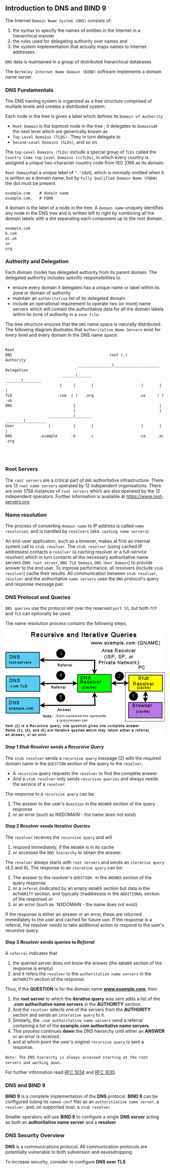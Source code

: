 ## Introduction to DNS and BIND 9
The Internet `Domain Name System (DNS)` consists of:
1. the syntax to specify the names of entities in the Internet in a hierarchical manner
2. the rules used for delegating authority over names and
3. the system implementation that actually maps names to Internet addresses.

`DNS` data is maintained in a group of distributed hierarchical databases.

The `Berkeley Internet Name Domain (BIND)` software implements a domain name server.

### DNS Fundamentals
The DNS naming system is organized as a tree structure comprised of multiple levels and creates a distributed system.

Each node in the tree is given a label which defines its `Domain of Authority`

- `Root Domain` is the topmost node in the tree ; it delegates to `Domains`at the next level which are generically known as
- `Top-Level Domains (TLDS).` They in turn delegate to 
- `Second-Level Domains (SLDs)`, and so on. 

The `top-Level Domains (TLDs)` include a special group of `TLDs` called the `Country Code top-Level Domains (ccTLDs)`, in which every country is assigned a unique two-character country code from ISO 3166 as its domain.

`Root Domain`has a unique label of `"."`(dot), which is normally omitted when it is written as a domain name, but by `Fully Qualified Domain Name (FQDN)` the dot must be present.
```
example.com    # domain name
example.com.   # FQDN
```

A domain is the label of a node in the tree. A `domain name` uniquely identifies any node in the DNS tree and is written left to right by combining all the domain labels with a dot separating each component up to the root domain.
```
example.com
b.com
ac.uk
us
org
```

### Authority and Delegation
Each domain (node) has delegated authority from its parent domain. The delegated authority includes specific responsibilities to
- ensure every domain it delegates has a unique name or label within its zone or domain of authority 
- maintain an `authoritative` list of its delegated domain
- include an operational requirement to operate two (or more) name servers which will contain the authoritative data for all the domain labels within its zone of authority in a `zone file`.

The tree structure ensures that the `DNS` name space is naturally distributed. The following diagram illustrates that `Authoritative Name Servers` exist for every level and every domain in the DNS name space:
```

Root 
DNS                                           root (.)                                               Authority
                                _______________|____________________                                  Delegation
                         ______|______                       _______|________                                              
                        |     |       |                     |       |        |                                      
TLD                    .com  ( )   .org                    .us     ( )      .uk
DNS                           |                                     |
                              |                                     |
                   ___________|_______                      ________|_________
User               |          |       |                     |       |         |   
DNS            .example      .b      .c                    .co     .ac       .org
                                             
                                             
                                                                                                     
```

### Root Servers
The `root servers` are a critical part of `DNS` authoritative infrastructure. There are 13 `root name servers` operated by 12 independent organisations. There are over 1758 instances of `root servers` which are also operated by the 12 independent operators. Further information is available at https://www.root-servers.org.   

### Name resolution
The process of converting `domain name` to IP address is called `name resolution`, and is handled by `resolvers`  (aka. `caching name servers`).

An end-user application, such as a browser, makes at first an internal system call to `stub resolver`. The `stub resolver` (using cached IP addresses) contacts a `resolver` (a caching resolver or a full-service resolver) which in turn contacts all the necessary authoritative name servers (`DNS root server`, `DNS TLD Domain`, `DNS User Domain`) to provide answer to the end user. To improve performance, all resolvers (include `stub resolver`) cache their results. All communication between `stub resolver`, `resolver` and the authoritative `name servers` uses the `DNS` protocol's query and response message pair.

### DNS Protocol and Queries
`DNS queries` use the protocol `UDP` over the reserved `port 53`, but both `TCP` and `TLS` can optionally be used.

The name resolution process contains the following steps,

![Resolvers and Queries](recursive-query.png)

#### Step 1 *Stub Resolve*r sends a *Recursive Query*
The `stub resolver` sends a `recursive query` message (2) with the required domain name in the `QUESTION` section of the query to the `resolver`,
  - A `recursive` query requests the `resolver` to find the complete answer. 
  - And a `stub resolver` only sends `recursive queries` and always needs the service of a `resolver`. 

The response to a `recursive query` can be:
1. The answer to the user's `Question` in the `ANSWER` section of the query response
2. or an error (such as NXDOMAIN - the name does not exist)

#### Step 2 *Resolver* sends *Iterative Queries*
The `resolver` receives the `recursive query` and will
1. respond immediately, if the `ANSWER` is in its cache
2. or accesses the `DNS hierarchy` to obtain the answer. 

The `resolver` always starts with `root servers` and sends an `iterative query` (4,5 and 6). The response to an `iterative query` can be:
1. The answer to the resolver's `QUESTION ` in the `ANSWER` section of the query response
2. or a `referal` (indicated by an empty `ANSWER` section but data in the `AUTHORITY` section, and typically `IP`addresses in the `ADDITIONAL` section of the response) or
3. or an error (such as `NXDOMAIN - the name does not exist)

If the response is either an answer or an error, these are returned immediately to the user and cached for future use.
If the response is a referral, the resolver needs to take additional action to respond to the user's recursive query.

#### Step 3 *Resolver* sends queries to *Referral*
A `referral` indicates that 
1. the queried server does not know the answer (the `ANSWER` section of the response is empty)
2. and it refers the `resolver` to the `authoritative name servers` in the `AUTHORITY` section of the response.

Thus, if the **QUESTION** is for the domain name **www.example.com**, then
1. the **root server** to which the **iterative query** was sent adds a list of the **.com authoritative name servers** in the **AUTHORITY** section.
2. And the `resolver` selects one of the servers from the **AUTHORITY** section and sends an `interative query` to it.
3. Similarly, the `.com authoritative name servers` send a referral containing a list of the **example.com authoritative name servers**.
4. This process continues **down** the DNS hierarchy until either an **ANSWER** or an error is received
5. and at which point the user's original `recursive query` is sent a response.

`Note: The DNS hierarchy is always accessed starting at the root servers and working down.`

For further information read [RFC 1034](https://datatracker.ietf.org/doc/html/rfc1034.html) and [RFC 1035](https://datatracker.ietf.org/doc/html/rfc1035.html).

### DNS and BIND 9
**BIND 9** is a complete implementation of the **DNS** protocol. **BIND 9** can be configured (using its `named.conf` file) as an `authoritiative name server`, a `resolver`, and, on supported host, a `stub resolver`. 

Smaller operators will use **BIND 9** to configure a single **DNS server** acting as both an **authoritative name server** and a **resolver** 

### DNS Security Overview
**DNS** is a communications protocol. All communication protocols are potentially vulnerable to both subversion and eavesdropping. 

To increase security, consider to configure **DNS over TLS**